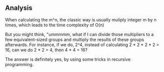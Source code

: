 ## Analysis

When calculating the m^n, the classic way is usually muliply integer m by n times, which leads to the time complexity of O(n)

But you might think, "ummmmm, what if I can divide those multipliers to a few equivalent-sized groups and multiply the results of these groups afterwards. For instance, if we do, 2^4, instead of calculating 2 * 2 * 2 * 2 = 16, can we do 2 * 2 = 4, then 4 * 4  = 16?

The answer is definitely yes, by using some tricks in recursive programming.